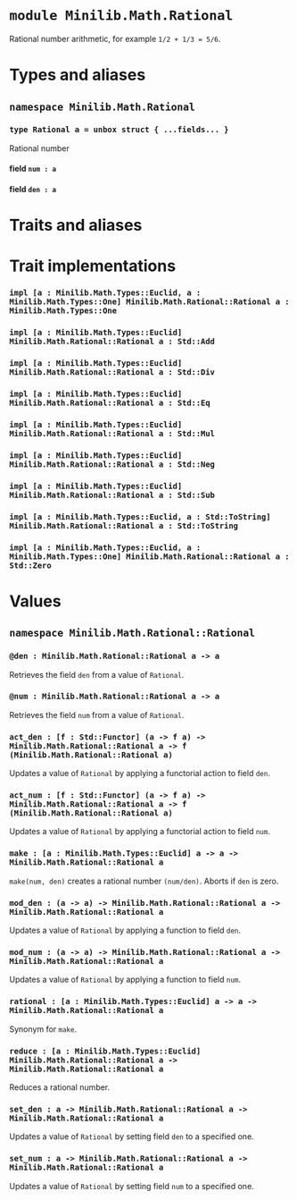 # `module Minilib.Math.Rational`

Rational number arithmetic, for example `1/2 + 1/3 = 5/6`.

# Types and aliases

## `namespace Minilib.Math.Rational`

### `type Rational a = unbox struct { ...fields... }`

Rational number

#### field `num : a`

#### field `den : a`

# Traits and aliases

# Trait implementations

### `impl [a : Minilib.Math.Types::Euclid, a : Minilib.Math.Types::One] Minilib.Math.Rational::Rational a : Minilib.Math.Types::One`

### `impl [a : Minilib.Math.Types::Euclid] Minilib.Math.Rational::Rational a : Std::Add`

### `impl [a : Minilib.Math.Types::Euclid] Minilib.Math.Rational::Rational a : Std::Div`

### `impl [a : Minilib.Math.Types::Euclid] Minilib.Math.Rational::Rational a : Std::Eq`

### `impl [a : Minilib.Math.Types::Euclid] Minilib.Math.Rational::Rational a : Std::Mul`

### `impl [a : Minilib.Math.Types::Euclid] Minilib.Math.Rational::Rational a : Std::Neg`

### `impl [a : Minilib.Math.Types::Euclid] Minilib.Math.Rational::Rational a : Std::Sub`

### `impl [a : Minilib.Math.Types::Euclid, a : Std::ToString] Minilib.Math.Rational::Rational a : Std::ToString`

### `impl [a : Minilib.Math.Types::Euclid, a : Minilib.Math.Types::One] Minilib.Math.Rational::Rational a : Std::Zero`

# Values

## `namespace Minilib.Math.Rational::Rational`

### `@den : Minilib.Math.Rational::Rational a -> a`

Retrieves the field `den` from a value of `Rational`.

### `@num : Minilib.Math.Rational::Rational a -> a`

Retrieves the field `num` from a value of `Rational`.

### `act_den : [f : Std::Functor] (a -> f a) -> Minilib.Math.Rational::Rational a -> f (Minilib.Math.Rational::Rational a)`

Updates a value of `Rational` by applying a functorial action to field `den`.

### `act_num : [f : Std::Functor] (a -> f a) -> Minilib.Math.Rational::Rational a -> f (Minilib.Math.Rational::Rational a)`

Updates a value of `Rational` by applying a functorial action to field `num`.

### `make : [a : Minilib.Math.Types::Euclid] a -> a -> Minilib.Math.Rational::Rational a`

`make(num, den)` creates a rational number `(num/den)`.
Aborts if `den` is zero.

### `mod_den : (a -> a) -> Minilib.Math.Rational::Rational a -> Minilib.Math.Rational::Rational a`

Updates a value of `Rational` by applying a function to field `den`.

### `mod_num : (a -> a) -> Minilib.Math.Rational::Rational a -> Minilib.Math.Rational::Rational a`

Updates a value of `Rational` by applying a function to field `num`.

### `rational : [a : Minilib.Math.Types::Euclid] a -> a -> Minilib.Math.Rational::Rational a`

Synonym for `make`.

### `reduce : [a : Minilib.Math.Types::Euclid] Minilib.Math.Rational::Rational a -> Minilib.Math.Rational::Rational a`

Reduces a rational number.

### `set_den : a -> Minilib.Math.Rational::Rational a -> Minilib.Math.Rational::Rational a`

Updates a value of `Rational` by setting field `den` to a specified one.

### `set_num : a -> Minilib.Math.Rational::Rational a -> Minilib.Math.Rational::Rational a`

Updates a value of `Rational` by setting field `num` to a specified one.